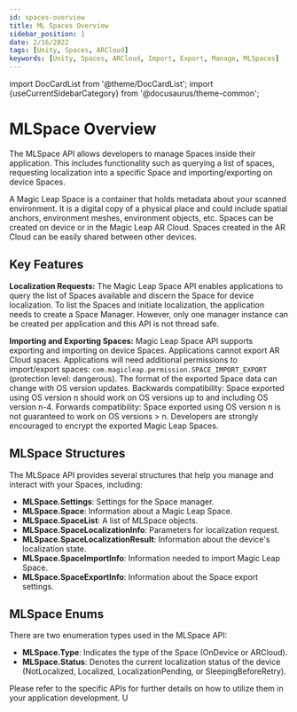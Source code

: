 ```yaml
---
id: spaces-overview
title: ML Spaces Overview
sidebar_position: 1
date: 2/16/2022
tags: [Unity, Spaces, ARCloud]
keywords: [Unity, Spaces, ARCloud, Import, Export, Manage, MLSpaces]
---
```

import DocCardList from '@theme/DocCardList';
import {useCurrentSidebarCategory} from '@docusaurus/theme-common';

# MLSpace Overview

The MLSpace API allows developers to manage Spaces inside their application. This includes functionality such as querying a list of spaces, requesting localization into a specific Space and importing/exporting on device Spaces.

A Magic Leap Space is a container that holds metadata about your scanned environment. It is a digital copy of a physical place and could include spatial anchors, environment meshes, environment objects, etc. Spaces can be created on device or in the Magic Leap AR Cloud. Spaces created in the AR Cloud can be easily shared between other devices.

## Key Features

**Localization Requests:** The Magic Leap Space API enables applications to query the list of Spaces available and discern the Space for device localization. To list the Spaces and initiate localization, the application needs to create a Space Manager. However, only one manager instance can be created per application and this API is not thread safe.

**Importing and Exporting Spaces:** Magic Leap Space API supports exporting and importing on device Spaces. Applications cannot export AR Cloud spaces. Applications will need additional permissions to import/export spaces: `com.magicleap.permission.SPACE_IMPORT_EXPORT` (protection level: dangerous). The format of the exported Space data can change with OS version updates. Backwards compatibility: Space exported using OS version n should work on OS versions up to and including OS version n-4. Forwards compatibility: Space exported using OS version n is not guaranteed to work on OS versions > n. Developers are strongly encouraged to encrypt the exported Magic Leap Spaces.

## MLSpace Structures
The MLSpace API provides several structures that help you manage and interact with your Spaces, including:
- **MLSpace.Settings**: Settings for the Space manager.
- **MLSpace.Space**: Information about a Magic Leap Space.
- **MLSpace.SpaceList**: A list of MLSpace objects.
- **MLSpace.SpaceLocalizationInfo**: Parameters for localization request.
- **MLSpace.SpaceLocalizationResult**: Information about the device's localization state.
- **MLSpace.SpaceImportInfo**: Information needed to import Magic Leap Space.
- **MLSpace.SpaceExportInfo**: Information about the Space export settings.

## MLSpace Enums
There are two enumeration types used in the MLSpace API:
- **MLSpace.Type**: Indicates the type of the Space (OnDevice or ARCloud).
- **MLSpace.Status**: Denotes the current localization status of the device (NotLocalized, Localized, LocalizationPending, or SleepingBeforeRetry).

Please refer to the specific APIs for further details on how to utilize them in your application development. U


<DocCardList items={useCurrentSidebarCategory().items}/>

